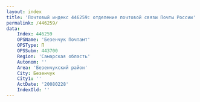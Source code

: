 ```yaml
---
layout: index
title: 'Почтовый индекс 446259: отделение почтовой связи Почты России'
permalink: /446259/
data:
    Index: 446259
    OPSName: 'Безенчук Почтамт'
    OPSType: П
    OPSSubm: 443700
    Region: 'Самарская область'
    Autonom: ''
    Area: 'Безенчукский район'
    City: Безенчук
    City1: ''
    ActDate: '20080228'
    IndexOld: ''
---
```

